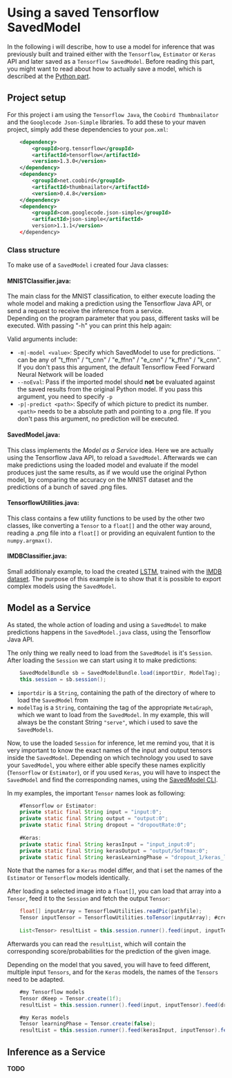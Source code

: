 # Using a saved Tensorflow SavedModel
In the following i will describe, how to use a model for inference that was previously built and trained either with the `Tensorflow`, `Estimator` or `Keras` API and later saved as a `Tensorflow SavedModel`. Before reading this part, you might want to read about how to actually save a model, which is described at the [Python part](https://github.com/Matleo/MLPython2Java/tree/develop/Maschine%20Learning/NeuralNetwork).


## Project setup
For this project i am using the `Tensorflow Java`, the `Coobird Thumbnailator` and the `Googlecode Json-Simple` libraries. To add these to your maven project, simply add these dependencies to your `pom.xml`:
```xml
    <dependency>
        <groupId>org.tensorflow</groupId>
        <artifactId>tensorflow</artifactId>
        <version>1.3.0</version>
    </dependency>
    <dependency>
        <groupId>net.coobird</groupId>
        <artifactId>thumbnailator</artifactId>
        <version>0.4.8</version>
    </dependency>
    <dependency>
        <groupId>com.googlecode.json-simple</groupId>
        <artifactId>json-simple</artifactId>
        version>1.1.1</version>
    </dependency>
```

### Class structure
To make use of a `SavedModel` i created four Java classes:
#### MNISTClassifier.java:
The main class for the MNIST classification, to either execute loading the whole model and making a prediction using the Tensorflow Java API, or send a request to receive the inference from a service.   
Depending on the program parameter that you pass, different tasks will be executed. With passing "-h" you can print this help again:

Valid arguments include:
    
* `-m|-model <value>`: Specify which SavedModel to use for predictions. `<value>´ can be any of "t_ffnn" / "t_cnn" / "e_ffnn" / "e_cnn" / "k_ffnn" / "k_cnn". If you don't pass this argument, the default Tensorflow Feed Forward Neural Network will be loaded
* `--noEval`: Pass if the imported model should **not** be evaluated against the saved results from the original Python model. If you pass this argument, you need to specify `-p`
* `-p|-predict <path>`: Specify of which picture to predict its number. `<path>` needs to be a absolute path and pointing to a .png file. If you don't pass this argument, no prediction will be executed.

#### SavedModel.java:
This class implements the *Model as a Service* idea. Here we are actually using the Tensorflow Java API, to reload a `SavedModel`. Afterwards we can make predictions using the loaded model and evaluate if the model produces just the same results, as if we would use the original Python model, by comparing the accuracy on the MNIST dataset and the predictions of a bunch of saved .png files.

#### TensorflowUtilities.java:
This class contains a few utility functions to be used by the other two classes, like converting a `Tensor` to a `float[]` and the other way around, reading a .png file into a `float[]` or providing an equivalent funtion to the `numpy.argmax()`.

#### IMDBClassifier.java:
Small additionaly example, to load the created [LSTM](https://github.com/Matleo/MLPython2Java/tree/develop/Maschine%20Learning/NeuralNetwork/Keras/IMDBClassifier), trained with the [IMDB dataset](https://keras.io/datasets/#imdb-movie-reviews-sentiment-classification). The purpose of this example is to show that it is possible to export complex models using the `SavedModel`.
## Model as a Service

As stated, the whole action of loading and using a `SavedModel` to make predictions happens in the `SavedModel.java` class, using the Tensorflow Java API.

The only thing we really need to load from the `SavedModel` is it's `Session`. After loading the `Session` we can start using it to make predictions:
```java
    SavedModelBundle sb = SavedModelBundle.load(importDir, ModelTag);
    this.session = sb.session();
```
* `importdir` is a `String`, containing the path of the directory of where to load the `SavedModel` from
* `modelTag` is a `String`, containing the tag of the appropriate `MetaGraph`, which we want to load from the `SavedModel`. In my example, this will always be the constant String `"serve"`, which i used to save the `SavedModels`.

Now, to use the loaded `Session` for inference, let me remind you, that it is very important to know the exact names of the input and output tensors inside the `SavedModel`. Depending on which technology you used to save your `SavedModel`, you where either able specify these names explicitly (`Tensorflow` or `Estimator`), or if you used `Keras`, you will have to inspect the `SavedModel` and find the corresponding names, using the [SavedModel CLI](https://www.tensorflow.org/programmers_guide/saved_model#cli_to_inspect_and_execute_savedmodel).

In my examples, the important `Tensor` names look as following:
```java
    #Tensorflow or Estimator:
    private static final String input = "input:0";
    private static final String output = "output:0";
    private static final String dropout = "dropoutRate:0";
	
    #Keras:
    private static final String kerasInput = "input_input:0";
    private static final String kerasOutput = "output/Softmax:0";
    private static final String kerasLearningPhase = "dropout_1/keras_learning_phase:0";
```
Note that the names for a `Keras` model differ, and that i set the names of the `Estimator` or `Tensorflow` models identically. 

After loading a selected image into a `float[]`, you can load that array into a `Tensor`, feed it to the `Session` and fetch the output `Tensor`:
```java
    float[] inputArray = TensorflowUtilities.readPic(pathfile);
    Tensor inputTensor = TensorflowUtilities.toTensor(inputArray); #create Tensor from float[]
        
    List<Tensor> resultList = this.session.runner().feed(input, inputTensor).fetch(output).run();

```
Afterwards you can read the `resultList`, which will contain the corresponding score/probabilities for the prediction of the given image.

Depending on the model that you saved, you will have to feed different, multiple input `Tensors`, and for the `Keras` models, the names of the `Tensors` need to be adapted.
```java
    #my Tensorflow models
    Tensor dKeep = Tensor.create(1f);
    resultList = this.session.runner().feed(input, inputTensor).feed(dropout, dKeep).fetch(output).run();

    #my Keras models
    Tensor learningPhase = Tensor.create(false);
    resultList = this.session.runner().feed(kerasInput, inputTensor).feed(kerasLearningPhase, learningPhase).fetch(kerasOutput).run();   
```
## Inference as a Service
**TODO**